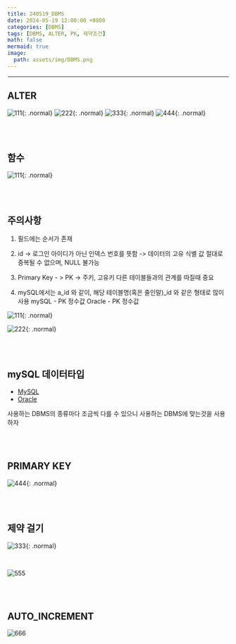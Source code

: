 ```yaml
---
title: 240519_DBMS
date: 2024-05-19 12:00:00 +0800
categories: [DBMS]
tags: [DBMS, ALTER, PK, 제약조건]
math: false
mermaid: true
image:
  path: assets/img/DBMS.png
---
```


<hr style="border:1px solid white">

## ALTER
![111](https://github.com/alphathx13/alphathx13.github.io/assets/163115993/dc36d042-1404-48f8-bb52-93423932dda6){: .normal}
![222](https://github.com/alphathx13/alphathx13.github.io/assets/163115993/7d261b33-243b-4218-b83d-34332ec96fd0){: .normal}
![333](https://github.com/alphathx13/alphathx13.github.io/assets/163115993/988d43fd-a0d1-4f64-9516-28e4aa941c2b){: .normal}
![444](https://github.com/alphathx13/alphathx13.github.io/assets/163115993/8f54e55c-b45a-4d23-a126-cf79ebc48210){: .normal}

<br/><br/>

## 함수
![111](https://github.com/alphathx13/alphathx13.github.io/assets/163115993/be9207fa-f387-441d-b861-f2e286908e5e){: .normal}

<br/><br/>

## 주의사항

1. 필드에는 순서가 존재

2. id -> 로그인 아이디가 아닌 인덱스 번호를 뜻함 -> 데이터의 고유 식별 값
  절대로 중복될 수 없으며, NULL 불가능

3. Primary Key - > PK -> 주키, 고유키
  다른 테이블들과의 관계를 따질때 중요

4. mySQL에서는 a_id 와 같이, 해당 테이블명(혹은 줄인말)_id 와 같은 형태로 많이 사용
  mySQL - PK 정수값
  Oracle - PK 정수값

![111](https://github.com/alphathx13/alphathx13.github.io/assets/163115993/8b797e27-3354-43f2-90f0-c8a3386a209f){: .normal}

![222](https://github.com/alphathx13/alphathx13.github.io/assets/163115993/1307c320-20a1-4acd-a4dc-8f486ec53912){: .normal}

<br/><br/>

## mySQL 데이터타입

- [MySQL](https://www.incodom.kr/DB_-_%EB%8D%B0%EC%9D%B4%ED%84%B0_%ED%83%80%EC%9E%85/MYSQL)
- [Oracle](https://www.incodom.kr/DB_-_%EB%8D%B0%EC%9D%B4%ED%84%B0_%ED%83%80%EC%9E%85/ORACLE)

사용하는 DBMS의 종류마다 조금씩 다를 수 있으니 사용하는 DBMS에 맞는것을 사용하자

<br/><br/>
   
## PRIMARY KEY

![444](https://github.com/alphathx13/alphathx13.github.io/assets/163115993/7feeb992-bce1-44a4-ab6e-689b8382b08f){: .normal}

<br/><br/>

## 제약 걸기

![333](https://github.com/alphathx13/alphathx13.github.io/assets/163115993/0166c0f5-1ab3-4550-8e2f-054268822889){: .normal}

<br/> 

![555](https://github.com/alphathx13/alphathx13.github.io/assets/163115993/b1dd84e4-f77b-46f7-84ab-0364f460b1c8)

<br/><br/>

## AUTO_INCREMENT

![666](https://github.com/alphathx13/alphathx13.github.io/assets/163115993/10a61ab2-59cb-4302-8d25-5b5b7e7fbd4c)





